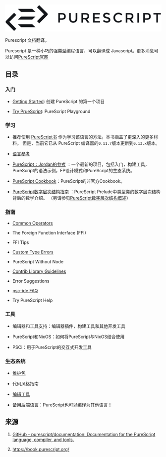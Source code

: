 ![Purescript_logo](https://github.com/purescript/purescript/raw/master/logo.png)

Purescript 文档翻译。

Purescript 是一种小巧的强类型编程语言，可以翻译成 Javascript。更多消息可以访问[PureScript官网](http://purescript.org/)

## 目录

### 入门

+ [Getting Started](https://github.com/fred1653/Purescript_CN/blob/master/guides/Getting-Started.md): 创建 PureScript 的第一个项目

+ [Try PrueScript](http://try.purescript.org/): PureScript Playground

### 学习

+ 推荐使用 [PureScript书](https://book.purescript.org/) 作为学习该语言的方法。本书涵盖了更深入的更多材料。 但是，当前它已从 PureScript 编译器的`0.11.7`版本更新到`0.13.x`版本。

+ [语言参考](https://github.com/fred1653/Purescript_CN/blob/master/language/readme.md)

+ [PureScript：Jordan的参考](https://github.com/JordanMartinez/purescript-jordans-reference) ：一个最新的项目，包括入门，构建工具，PureScript的语法示例，FP设计模式和PureScript的生态系统。

+ [PureScript Cookbook](https://github.com/JordanMartinez/purescript-cookbook)：PureScript的非官方Cookbook。

+ [PureScript数字层次结构指南](https://a-guide-to-the-purescript-numeric-hierarchy.readthedocs.io/en/latest/index.html) ：PureScript Prelude中类型类的数字层次结构背后的数学介绍。 （另请参见[PureScript数字层次结构概述](https://harry.garrood.me/numeric-hierarchy-overview/)）

### 指南

- [Common Operators](https://github.com/fred1653/Purescript_CN/blob/master/guides/Common%20Operators.md)

- The Foreign Function Interface (FFI)

- FFI Tips

- [Custom Type Errors](https://github.com/fred1653/Purescript_CN/blob/master/guides/Custom-Type-Errors.md)

- PureScript Without Node

- [Contrib Library Guidelines](https://github.com/fred1653/Purescript_CN/blob/master/guides/Contrib-Guidelines.md)

- Error Suggestions

- [psc-ide FAQ](https://github.com/fred1653/Purescript_CN/blob/master/guides/psc-ide-FAQ.md)

- Try PureScript Help

### 工具

+ 编辑器和工具支持：编辑器插件，构建工具和其他开发工具

+ PureScript和NixOS：如何将PureScript与NixOS结合使用

+ PSCi：用于PureScript的交互式开发工具

### 生态系统

+ [维护包](https://github.com/fred1653/Purescript_CN/blob/master/ecosystem/Maintained-Packages.md)

+ 代码风格指南

+ [编辑工具](https://github.com/fred1653/Purescript_CN/blob/master/ecosystem/Editor-and-tool-support.md)

+ [备用后端语言](https://github.com/fred1653/Purescript_CN/blob/master/ecosystem/Alternate-backends.md)：PureScript也可以编译为其他语言！

## 来源

1. [GitHub - purescript/documentation: Documentation for the PureScript language, compiler, and tools.](https://github.com/purescript/documentation)

1. https://book.purescript.org/
